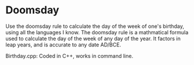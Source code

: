# Doomsday
Use the doomsday rule to calculate the day of the week of one's birthday, using all the languages I know.
The doomsday rule is a mathmatical formula used to calculate the day of the week of any day of the year. It factors in leap years, and is accurate to any date AD/BCE.

Birthday.cpp: Coded in C++, works in command line.
